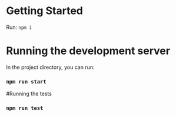 # Getting Started 
Run: `npm i`

# Running the development server

In the project directory, you can run:
### `npm run start`

#Running the tests
### `npm run test`

